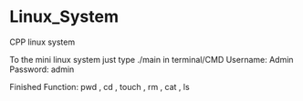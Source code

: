 # Linux_System
CPP linux system

To the mini linux system just type ./main in terminal/CMD
Username: Admin
Password: admin

Finished Function: pwd , cd , touch , rm , cat , ls 
